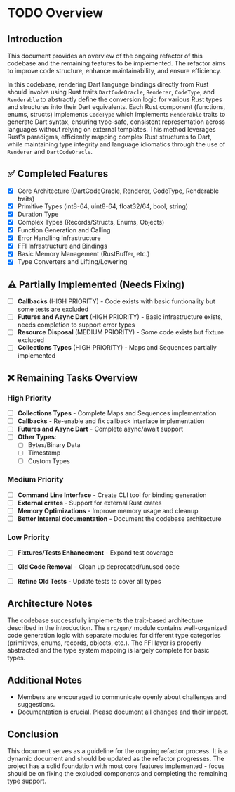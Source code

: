 # TODO Overview

## Introduction
This document provides an overview of the ongoing refactor of this codebase and the remaining features to be implemented. The refactor aims to improve code structure, enhance maintainability, and ensure efficiency. 

In this codebase, rendering Dart language bindings directly from Rust should involve using Rust traits `DartCodeOracle`, `Renderer`, `CodeType`, and `Renderable` to abstractly define the conversion logic for various Rust types and structures into their Dart equivalents. Each Rust component (functions, enums, structs) implements `CodeType` which implements `Renderable` traits to generate Dart syntax, ensuring type-safe, consistent representation across languages without relying on external templates. This method leverages Rust's paradigms, efficiently mapping complex Rust structures to Dart, while maintaining type integrity and language idiomatics through the use of `Renderer` and `DartCodeOracle`.

## ✅ Completed Features
- [x] Core Architecture (DartCodeOracle, Renderer, CodeType, Renderable traits)
- [x] Primitive Types (int8-64, uint8-64, float32/64, bool, string)
- [x] Duration Type 
- [x] Complex Types (Records/Structs, Enums, Objects)
- [x] Function Generation and Calling
- [x] Error Handling Infrastructure  
- [x] FFI Infrastructure and Bindings
- [x] Basic Memory Management (RustBuffer, etc.)
- [x] Type Converters and Lifting/Lowering

## ⚠️ Partially Implemented (Needs Fixing)
- [ ] **Callbacks** (HIGH PRIORITY) - Code exists with basic funtionality but some tests are excluded
- [ ] **Futures and Async Dart** (HIGH PRIORITY) - Basic infrastructure exists, needs completion to support error types
- [ ] **Resource Disposal** (MEDIUM PRIORITY) - Some code exists but fixture excluded
- [ ] **Collections Types** (HIGH PRIORITY) - Maps and Sequences partially implemented

## ❌ Remaining Tasks Overview

### High Priority
- [ ] **Collections Types** - Complete Maps and Sequences implementation
- [ ] **Callbacks** - Re-enable and fix callback interface implementation
- [ ] **Futures and Async Dart** - Complete async/await support
- [ ] **Other Types**: 
  - [ ] Bytes/Binary Data
  - [ ] Timestamp 
  - [ ] Custom Types

### Medium Priority  
- [ ] **Command Line Interface** - Create CLI tool for binding generation
- [ ] **External crates** - Support for external Rust crates
- [ ] **Memory Optimizations** - Improve memory usage and cleanup
- [ ] **Better Internal documentation** - Document the codebase architecture

### Low Priority
- [ ] **Fixtures/Tests Enhancement** - Expand test coverage
- [ ] **Old Code Removal** - Clean up deprecated/unused code  
- [ ] **Refine Old Tests** - Update tests to cover all types


## Architecture Notes
The codebase successfully implements the trait-based architecture described in the introduction. The `src/gen/` module contains well-organized code generation logic with separate modules for different type categories (primitives, enums, records, objects, etc.). The FFI layer is properly abstracted and the type system mapping is largely complete for basic types.

## Additional Notes
- Members are encouraged to communicate openly about challenges and suggestions.
- Documentation is crucial. Please document all changes and their impact.

## Conclusion
This document serves as a guideline for the ongoing refactor process. It is a dynamic document and should be updated as the refactor progresses. The project has a solid foundation with most core features implemented - focus should be on fixing the excluded components and completing the remaining type support.
